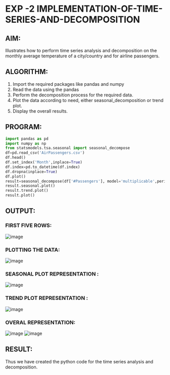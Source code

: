 # EXP -2 IMPLEMENTATION-OF-TIME-SERIES-AND-DECOMPOSITION

## AIM:
Illustrates how to perform time series analysis and decomposition on the monthly average temperature of a city/country and for airline passengers.

## ALGORITHM:
1) Import the required packages like pandas and numpy
2) Read the data using the pandas
3) Perform the decomposition process for the required data.
4) Plot the data according to need, either seasonal_decomposition or trend plot.
5) Display the overall results.

## PROGRAM:
```python
import pandas as pd
import numpy as np
from statsmodels.tsa.seasonal import seasonal_decompose
df=pd.read_csv('AirPassengers.csv')
df.head()
df.set_index('Month',inplace=True)
df.index=pd.to_datetime(df.index)
df.dropna(inplace=True)
df.plot()
result=seasonal_decompose(df['#Passengers'], model='multiplicable',period=12)
result.seasonal.plot()
result.trend.plot()
result.plot()
```
## OUTPUT:
### FIRST FIVE ROWS:
![image](https://github.com/gpavithra673/EXP-2--Implementation-of-time-series-analysis-and-decomposition/assets/93427264/ea7ed5df-8993-4fb5-a1ad-7a8c2eee23ec)

### PLOTTING THE DATA:
![image](https://github.com/gpavithra673/EXP-2--Implementation-of-time-series-analysis-and-decomposition/assets/93427264/ce8c83fa-c814-4e7a-a0ed-46e1b3370b0a)

### SEASONAL PLOT REPRESENTATION :
![image](https://github.com/gpavithra673/EXP-2--Implementation-of-time-series-analysis-and-decomposition/assets/93427264/93f3d306-83cd-4551-a3da-28b4cca99548)

### TREND PLOT REPRESENTATION :
![image](https://github.com/gpavithra673/EXP-2--Implementation-of-time-series-analysis-and-decomposition/assets/93427264/e0a4d61d-82f3-4913-9a60-88bd88c27c69)

### OVERAL REPRESENTATION:
![image](https://github.com/gpavithra673/EXP-2--Implementation-of-time-series-analysis-and-decomposition/assets/93427264/432c3343-81b4-4e61-b876-6739bede4dc3)
![image](https://github.com/gpavithra673/EXP-2--Implementation-of-time-series-analysis-and-decomposition/assets/93427264/78a4b385-b5d1-4be9-bebb-7b91b64d8191)

## RESULT:
Thus we have created the python code for the time series analysis and decomposition.
